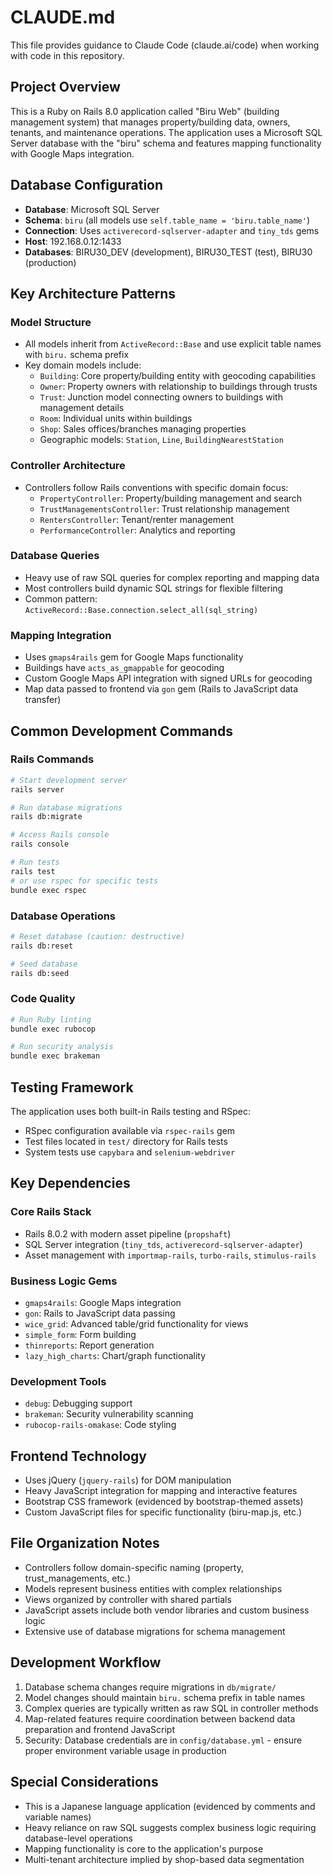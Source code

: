 # CLAUDE.md

This file provides guidance to Claude Code (claude.ai/code) when working with code in this repository.

## Project Overview

This is a Ruby on Rails 8.0 application called "Biru Web" (building management system) that manages property/building data, owners, tenants, and maintenance operations. The application uses a Microsoft SQL Server database with the "biru" schema and features mapping functionality with Google Maps integration.

## Database Configuration

- **Database**: Microsoft SQL Server
- **Schema**: `biru` (all models use `self.table_name = 'biru.table_name'`)
- **Connection**: Uses `activerecord-sqlserver-adapter` and `tiny_tds` gems
- **Host**: 192.168.0.12:1433
- **Databases**: BIRU30_DEV (development), BIRU30_TEST (test), BIRU30 (production)

## Key Architecture Patterns

### Model Structure
- All models inherit from `ActiveRecord::Base` and use explicit table names with `biru.` schema prefix
- Key domain models include:
  - `Building`: Core property/building entity with geocoding capabilities
  - `Owner`: Property owners with relationship to buildings through trusts
  - `Trust`: Junction model connecting owners to buildings with management details
  - `Room`: Individual units within buildings
  - `Shop`: Sales offices/branches managing properties
  - Geographic models: `Station`, `Line`, `BuildingNearestStation`

### Controller Architecture
- Controllers follow Rails conventions with specific domain focus:
  - `PropertyController`: Property/building management and search
  - `TrustManagementsController`: Trust relationship management
  - `RentersController`: Tenant/renter management
  - `PerformanceController`: Analytics and reporting

### Database Queries
- Heavy use of raw SQL queries for complex reporting and mapping data
- Most controllers build dynamic SQL strings for flexible filtering
- Common pattern: `ActiveRecord::Base.connection.select_all(sql_string)`

### Mapping Integration
- Uses `gmaps4rails` gem for Google Maps functionality
- Buildings have `acts_as_gmappable` for geocoding
- Custom Google Maps API integration with signed URLs for geocoding
- Map data passed to frontend via `gon` gem (Rails to JavaScript data transfer)

## Common Development Commands

### Rails Commands
```bash
# Start development server
rails server

# Run database migrations
rails db:migrate

# Access Rails console
rails console

# Run tests
rails test
# or use rspec for specific tests
bundle exec rspec
```

### Database Operations
```bash
# Reset database (caution: destructive)
rails db:reset

# Seed database
rails db:seed
```

### Code Quality
```bash
# Run Ruby linting
bundle exec rubocop

# Run security analysis
bundle exec brakeman
```

## Testing Framework

The application uses both built-in Rails testing and RSpec:
- RSpec configuration available via `rspec-rails` gem
- Test files located in `test/` directory for Rails tests
- System tests use `capybara` and `selenium-webdriver`

## Key Dependencies

### Core Rails Stack
- Rails 8.0.2 with modern asset pipeline (`propshaft`)
- SQL Server integration (`tiny_tds`, `activerecord-sqlserver-adapter`)
- Asset management with `importmap-rails`, `turbo-rails`, `stimulus-rails`

### Business Logic Gems
- `gmaps4rails`: Google Maps integration
- `gon`: Rails to JavaScript data passing
- `wice_grid`: Advanced table/grid functionality for views
- `simple_form`: Form building
- `thinreports`: Report generation
- `lazy_high_charts`: Chart/graph functionality

### Development Tools
- `debug`: Debugging support
- `brakeman`: Security vulnerability scanning
- `rubocop-rails-omakase`: Code styling

## Frontend Technology

- Uses jQuery (`jquery-rails`) for DOM manipulation
- Heavy JavaScript integration for mapping and interactive features
- Bootstrap CSS framework (evidenced by bootstrap-themed assets)
- Custom JavaScript files for specific functionality (biru-map.js, etc.)

## File Organization Notes

- Controllers follow domain-specific naming (property, trust_managements, etc.)
- Models represent business entities with complex relationships
- Views organized by controller with shared partials
- JavaScript assets include both vendor libraries and custom business logic
- Extensive use of database migrations for schema management

## Development Workflow

1. Database schema changes require migrations in `db/migrate/`
2. Model changes should maintain `biru.` schema prefix in table names
3. Complex queries are typically written as raw SQL in controller methods
4. Map-related features require coordination between backend data preparation and frontend JavaScript
5. Security: Database credentials are in `config/database.yml` - ensure proper environment variable usage in production

## Special Considerations

- This is a Japanese language application (evidenced by comments and variable names)
- Heavy reliance on raw SQL suggests complex business logic requiring database-level operations
- Mapping functionality is core to the application's purpose
- Multi-tenant architecture implied by shop-based data segmentation